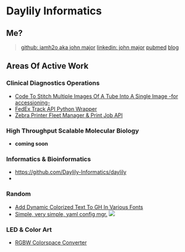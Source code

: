 # Daylily Informatics

## Me?

> [github: iamh2o aka john major](https://github.com/iamh2o)
> [linkedin: john major](https://linkedin.com/in/john--major)
> [pubmed](https://pubmed.ncbi.nlm.nih.gov/?term=John%20Major%5BAuthor%5D)
> [blog](https://daylily-informatics.github.io/)
 
## Areas Of Active Work

### Clinical Diagnostics Operations
* [Code To Stitch Multiple Images Of A Tube Into A Single Image -for accessioning-](https://github.com/Daylily-Informatics/img_stitcher_day)
* [FedEx Track API Python Wrapper](https://github.com/Daylily-Informatics/fedex_tracking_day)
* [Zebra Printer Fleet Manager & Print Job API](https://github.com/Daylily-Informatics/zebra_day)
  
### High Throughput Scalable Molecular Biology
* __coming soon__

### Informatics & Bioinformatics
* https://github.com/Daylily-Informatics/daylily
* 
### Random

* [Add Dynamic Colorized Text To GH In Various Fonts](https://github.com/Daylily-Informatics/github_markdown_text_colorizer )
* [Simple, very simple, yaml config mgr.](https://github.com/Daylily-Informatics/yaml_config_day)
 <a href=flux.glass><img src="http://flux.glass/format_gh_text?txt=check+these+zeros+00000&bg_color=%232c212c&txt_color=%235cfd30&font=Monoid-Regular-HalfTight-Dollar-0-1-l&font_size=14&width=75&ret_type=img" /></a>
  
### LED & Color Art
* [RGBW Colorspace Converter](https://github.com/iamh2o/rgbw_colorspace_converter)
